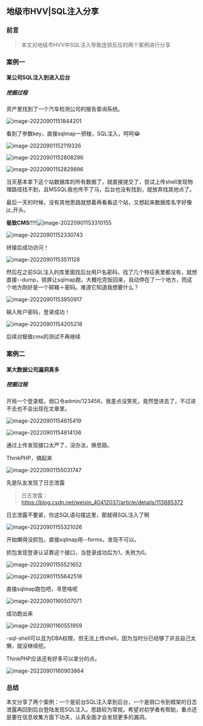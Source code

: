 ## 地级市HVV|SQL注入分享

### 前言

> 本文对地级市HVV中SQL注入导致连锁反应的两个案例进行分享

### 案例一

#### 某公司SQL注入到进入后台

##### 挖掘过程

资产里找到了一个汽车检测公司的报告查询系统。

![image-20220901151844201](https://i0.hdslb.com/bfs/album/83946093884124e2877020d2f9c9aac6078fe1eb.png)

看到了参数key，直接sqlmap一把梭，SQL注入，呵呵😂

![image-20220901152119326](https://i0.hdslb.com/bfs/album/61a1fb3c38f4fb5153bb196b876561d57119fcc7.png)

![image-20220901152808296](https://i0.hdslb.com/bfs/album/b3cd46bf30d63b8a940b51dd2bec9b293bbd0e0b.png)

![image-20220901152829896](https://i0.hdslb.com/bfs/album/5af1e0b7844ebf941604fb2cb826977b692870eb.png)

当天基本拿下这个站数据库的所有数据了，就直接提交了，尝试上传shell发现物理路径找不到，且MSSQL我也传不了马，后台也没有找到，就放弃找其他点了。

最后一天的时候，没有其他思路就想着再看看这个站，又想起来数据库名字好像jz_开头。

**极致CMS**!!!!!![image-20220901153310155](https://i0.hdslb.com/bfs/album/5f99a1db9260ae3a719c1156b8918cc15fd9e332.png)

![image-20220901152330743](https://i0.hdslb.com/bfs/album/61c46594d3ef420116df0ab2d63449a3c349e00b.png)

拼接后成功访问！

![image-20220901153511128](https://i0.hdslb.com/bfs/album/833b832f55e1fd097cce3e84260aeaca31c625a3.png)

然后在之前SQL注入的库里面找后台用户名密码，找了几个特征表里都没有，就想直接--dump，锁屏让sqlmap跑，大概吃完饭回来，自动停在了一个地方，而这个地方刚好是一个邮箱＋密码。难道它知道我想要什么？

![image-20220901153950917](https://i0.hdslb.com/bfs/album/1f55ca7b21b261e23415a35cb3098ef9ad001037.png)

输入账户密码，登录成功！

![image-20220901154205218](https://i0.hdslb.com/bfs/album/af1d325159e7ce1653c3033284274da2da0fada2.png)

后续对极致cms的测试不再继续

### 案例二

#### 某大数据公司漏洞真多

##### 挖掘过程

开局一个登录框，弱口令admin/123456，我差点没笑死，竟然登进去了，不过进不去也不会出现在文章里。

![image-20220901154615419](https://i0.hdslb.com/bfs/album/4930d229df66c3e82ef470841a3fc3a0b0aee62c.png)

![image-20220901154814136](https://i0.hdslb.com/bfs/album/95860543116a90f5e73807973b43ccd6f2fc14eb.png)

通过上传发现接口太严了，没办法，换思路。

ThinkPHP，搞起来

![image-20220901155031747](https://i0.hdslb.com/bfs/album/9099a0bb65e4b603f13185f8fc347a88cb192c23.png)

先是队友发现了日志泄露

> 日志泄露：https://blog.csdn.net/weixin_40412037/article/details/113885372

日志泄露不要紧，你这SQL语句摆这里，那就得SQL注入了啊

![image-20220901155321026](https://i0.hdslb.com/bfs/album/0dfd119505a2b44df2c0fa1429283361b28d7ce8.png)

开始懒得没抓包，直接sqlmap用--forms，发现不可以。

抓包发现登录认证靠这个接口，当登录成功后为1，失败为0。

![image-20220901155521652](https://i0.hdslb.com/bfs/album/e7ddfc91cfdd1f998078573eddf7ab4d33d5eee5.png)

![image-20220901155642518](https://i0.hdslb.com/bfs/album/40d26d5302200ff297f3145e6e9ea1a5e0f1f7cf.png)

直接sqlmap跑包吧，寻思啥呢

![image-20220901160507071](https://i0.hdslb.com/bfs/album/ff96f9d7f649f5980152a22249a1652d38710ba4.png)

成功跑出来

![image-20220901160551959](https://i0.hdslb.com/bfs/album/bd94a2f9654fe8a44f025e6b48ccbdbd0fc6e88c.png)

-sql-shell可以且为DBA权限，但无法上传shell，因为当时分已经够了并且自己太懒，就没继续挖。

ThinkPHP应该还有好多可以拿分的点。

![image-20220901160903864](https://i0.hdslb.com/bfs/album/7f183ace12a52034b43c5e6a04f219c591e3b907.png)

### 总结

本文分享了两个案例：一个是前台SQL注入拿到后台，一个是弱口令到框架的日志泄露再回到后台登陆发现SQL注入。思路较为常规，希望对初学者有帮助，重点还是要在信息收集方面下功夫，认真全面才会发现更多的漏洞。